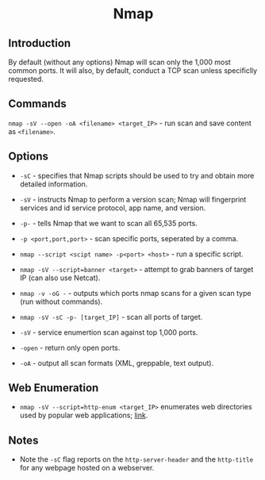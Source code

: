 # <h1 style="text-align:center">Nmap</h1>

## Introduction

By default (without any options) Nmap will scan only the 1,000 most common ports. It will also, by default, conduct a TCP scan unless specificlly requested. 

## Commands
```nmap -sV --open -oA <filename> <target_IP>``` - run scan and save content as ```<filename>```.

## Options

* ```-sC``` - specifies that Nmap scripts should be used to try and obtain more detailed information.
* ```-sV``` - instructs Nmap to perform a version scan; Nmap will fingerprint services and id service protocol, app name, and version.
* ```-p-``` - tells Nmap that we want to scan all 65,535 ports.
* ```-p <port,port,port>``` - scan specific ports, seperated by a comma.
* ```nmap --script <scipt name> -p<port> <host>``` - run a specific script. 
* ```nmap -sV --script=banner <target>``` - attempt to grab banners of target IP (can also use Netcat). 
* ```nmap -v -oG -``` - outputs which ports nmap scans for a given scan type (run without commands).

* ```nmap -sV -sC -p- [target_IP]``` - scan all ports of target.


* ```-sV``` - service enumertion scan against top 1,000 ports.
* ```-open``` - return only open ports.
* ```-oA``` - output all scan formats (XML, greppable, text output). 

## Web Enumeration

* ```nmap -sV --script=http-enum <target_IP>``` enumerates web directories used by popular web applications; [link](https://nmap.org/nsedoc/scripts/http-enum.html).

## Notes

* Note the ```-sC``` flag reports on the ```http-server-header``` and the ```http-title``` for any webpage hosted on a webserver. 
